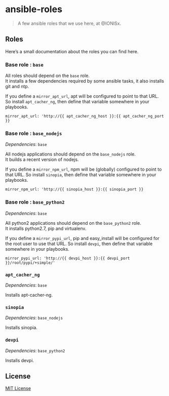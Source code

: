 # ansible-roles

> A few ansible roles that we use here, at @IONISx.

## Roles

Here’s a small documentation about the roles you can find here.


### Base role : `base`

All roles should depend on the `base` role.  
It installs a few dependencies required by some ansible tasks, it also installs git and ntp.

If you define a `mirror_apt_url`, apt will be configured to point to that URL. So install `apt_cacher_ng`, then define that variable somewhere in your playbooks.

    mirror_apt_url: 'http://{{ apt_cacher_ng_host }}:{{ apt_cacher_ng_port }}


### Base role : `base_nodejs`

*Dependencies*: `base`

All nodejs applications should depend on the `base_nodejs` role.  
It builds a recent version of nodejs.

If you define a `mirror_npm_url`, npm will be (globally) configured to point to that URL. So install `sinopia`, then define that variable somewhere in your playbooks.

    mirror_npm_url: 'http://{{ sinopia_host }}:{{ sinopia_port }}


### Base role : `base_python2`

*Dependencies*: `base`

All python2 applications should depend on the `base_python2` role.  
It installs python2.7, pip and virtualenv.

If you define a `mirror_pypi_url`, pip and easy_install will be configured for the root user to use that URL. So install `devpi`, then define that variable somewhere in your playbooks.

    mirror_pypi_url: 'http://{{ devpi_host }}:{{ devpi_port }}/root/pypi/+simple/'


### `apt_cacher_ng`

*Dependencies*: `base`

Installs apt-cacher-ng.


### `sinopia`

*Dependencies*: `base_nodejs`

Installs sinopia.


### `devpi`

*Dependencies*: `base_python2`

Installs devpi.


## License
[MIT License](http://en.wikipedia.org/wiki/MIT_License)
